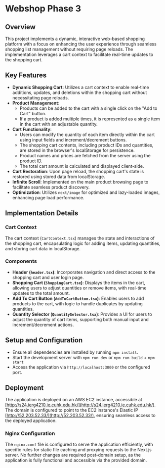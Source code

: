 # Webshop Phase 3

## Overview

This project implements a dynamic, interactive web-based shopping platform with a focus on enhancing the user experience through seamless shopping list management without requiring page reloads. The implementation leverages a cart context to facilitate real-time updates to the shopping cart.

## Key Features

- **Dynamic Shopping Cart**: Utilizes a cart context to enable real-time additions, updates, and deletions within the shopping cart without necessitating page reloads.
- **Product Management**:
  - Products can be added to the cart with a single click on the "Add to Cart" button.
  - If a product is added multiple times, it is represented as a single item in the cart with an adjustable quantity.
- **Cart Functionality**:
  - Users can modify the quantity of each item directly within the cart using input fields and increment/decrement buttons.
  - The shopping cart contents, including product IDs and quantities, are stored in the browser's localStorage for persistence.
  - Product names and prices are fetched from the server using the product ID.
  - The total cart amount is calculated and displayed client-side.
- **Cart Restoration**: Upon page reload, the shopping cart's state is restored using stored data from localStorage.
- **Infinite Scroll**: Implemented on the main product browsing page to facilitate seamless product discovery.
- **Optimization**: Utilizes `next/image` for optimized and lazy-loaded images, enhancing page load performance.

## Implementation Details

### Cart Context

The cart context (`CartContext.tsx`) manages the state and interactions of the shopping cart, encapsulating logic for adding items, updating quantities, and storing cart data in localStorage.

### Components

- **Header (`header.tsx`)**: Incorporates navigation and direct access to the shopping cart and user login page.
- **Shopping Cart (`ShoppingCart.tsx`)**: Displays the items in the cart, allowing users to adjust quantities or remove items, with real-time updates to the total amount.
- **Add To Cart Button (`AddToCartButton.tsx`)**: Enables users to add products to the cart, with logic to handle duplicates by updating quantities.
- **Quantity Selector (`QuantitySelector.tsx`)**: Provides a UI for users to adjust the quantity of cart items, supporting both manual input and increment/decrement actions.

## Setup and Configuration

- Ensure all dependencies are installed by running `npm install`.
- Start the development server with `npm run dev` or `npm run build` + `npm start`
- Access the application via `http://localhost:3000` or the configured port.

## Deployment

The application is deployed on an AWS EC2 instance, accessible at [http://s24.ierg4210.ie.cuhk.edu.hk/](http://s24.ierg4210.ie.cuhk.edu.hk/). The domain is configured to point to the EC2 instance's Elastic IP [http://52.203.52.33/](http://52.203.52.33/), ensuring seamless access to the deployed application.

### Nginx Configuration

The `nginx.conf` file is configured to serve the application efficiently, with specific rules for static file caching and proxying requests to the Next.js server. No further changes are required post-domain setup, as the application is fully functional and accessible via the provided domain.